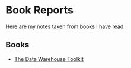 # Book Reports

Here are my notes taken from books I have read.

## Books

* [The Data Warehouse Toolkit](https://github.com/unidaq/book-reports/the-data-warehouse-toolkit.md)
